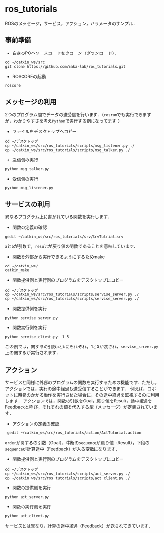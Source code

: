 # ros_tutorials
ROSのメッセージ，サービス，アクション，パラメータのサンプル．

## 事前準備
- 自身のPCへソースコードをクローン（ダウンロード）．
```
cd ~/catkin_ws/src
git clone https://github.com/naka-lab/ros_tutorials.git
```

- ROSCOREの起動
```
roscore
```

## メッセージの利用
2つのプログラム間でデータの送受信を行います．（`rosrun`でも実行できますが，わかりやすさを考え`Python`で実行する例になってます．）

- ファイルをデスクトップへコピー
```
cd ~/デスクトップ
cp ~/catkin_ws/src/ros_tutorials/scripts/msg_listener.py ./
cp ~/catkin_ws/src/ros_tutorials/scripts/msg_talker.py ./
```

- 送信側の実行
```
python msg_talker.py 
```

- 受信側の実行
```
python msg_listener.py
```


## サービスの利用

異なるプログラム上に書かれている関数を実行します．

- 関数の定義の確認
```
gedit ~/catkin_ws/src/ros_tutorials/srv/SrvTutrial.srv
```

`a`と`b`が引数で，`result`が戻り値の関数であることを意味しています．

- 関数を外部から実行できるようにするためmake
```
cd ~/catkin_ws/
catkin_make
```

- 関数提供側と実行側のプログラムをデスクトップにコピー
```
cd ~/デスクトップ
cp ~/catkin_ws/src/ros_tutorials/scripts/servise_server.py ./
cp ~/catkin_ws/src/ros_tutorials/scripts/servise_server.py ./
```

- 関数提供側を実行
```
python servise_server.py
```

- 関数実行側を実行
```
python servise_client.py  1 5
```
この例では，関するの引数`a`と`b`にそれぞれ，1と5が渡され，`servise_server.py`上の関するが実行されます．



## アクション

サービスと同様に外部のプログラムの関数を実行するための機能です．ただし，アクションでは，実行の途中経過も送受信することができます．
例えば，ロボットに時間のかかる動作を実行させた場合に，その途中経過を監視するのに利用します．
アクションでは，関数の引数をGoal，戻り値をResult，途中経過をFeedbackと呼び，それぞれの値を代入する型（メッセージ）が定義されています．

- アクションの定義の確認
```
 gedit ~/catkin_ws/src/ros_tutorials/action/ActTutorial.action 
```
`order`が関するの引数（Goal），中断の`sequence`が戻り値（Result），下段の`sequence`が計算途中（Feedback）が入る変数になります．

- 関数提供側と実行側のプログラムをデスクトップにコピー
```
cd ~/デスクトップ
cp ~/catkin_ws/src/ros_tutorials/scripts/act_server.py ./
cp ~/catkin_ws/src/ros_tutorials/scripts/act_client.py ./
```

- 関数の提供側を実行
```
python act_server.py
```

- 関数の実行側を実行
```
python act_client.py 
```
サービスとは異なり，計算の途中経過（Feedback）が送られてきています．

